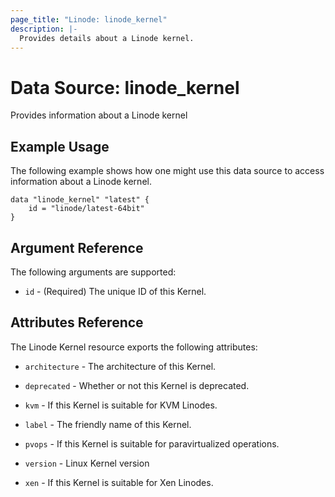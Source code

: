 ```yaml
---
page_title: "Linode: linode_kernel"
description: |-
  Provides details about a Linode kernel.
---
```


# Data Source: linode\_kernel

Provides information about a Linode kernel

## Example Usage

The following example shows how one might use this data source to access information about a Linode kernel.

```hcl
data "linode_kernel" "latest" {
    id = "linode/latest-64bit"
}
```

## Argument Reference

The following arguments are supported:

* `id` - (Required) The unique ID of this Kernel.

## Attributes Reference

The Linode Kernel resource exports the following attributes:

* `architecture` - The architecture of this Kernel.

* `deprecated` - Whether or not this Kernel is deprecated.

* `kvm` - If this Kernel is suitable for KVM Linodes.

* `label` - The friendly name of this Kernel.

* `pvops` - If this Kernel is suitable for paravirtualized operations.

* `version` - Linux Kernel version

* `xen` - If this Kernel is suitable for Xen Linodes.
